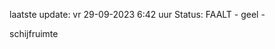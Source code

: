 laatste update: 
vr 29-09-2023  6:42   uur 
Status: FAALT - geel - 
<div class="service Y">schijfruimte</div>